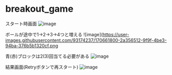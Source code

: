# breakout_game
スタート時画面
    ![image](https://user-images.githubusercontent.com/93174237/170656283-a4c7febb-34cf-4948-b388-4324278cc6d7.png)

ボールが途中で1→2→3→4つと増える
    ![image](https://user-images.githubusercontent.com/93174237/170661800-2a356512-9f9f-4be3-94ba-376b5b1320cf.png
    
青(赤)ブロックは2(3)回当てる必要がある
    ![image](https://user-images.githubusercontent.com/93174237/170661812-9b1596d5-a873-4547-87af-e27eb4fc9e00.png)

結果画面(Retryボタンで再スタート)
    ![image](https://user-images.githubusercontent.com/93174237/170661817-14d2ceee-a975-4574-b4e9-6bc1df184e2b.png)
